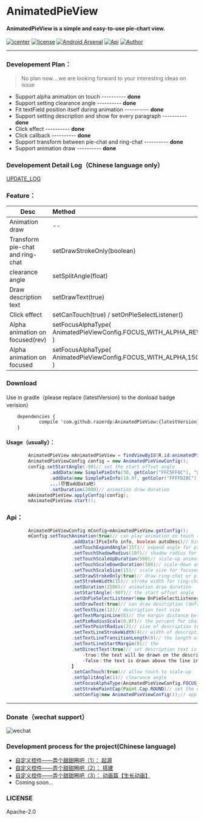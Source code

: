 # AnimatedPieView

#### AnimatedPieView is a simple and easy-to-use pie-chart view.

[![jcenter](https://api.bintray.com/packages/razerdp/maven/AnimatedPieView/images/download.svg)](https://bintray.com/razerdp/maven/AnimatedPieView/_latestVersion)
[![license](https://img.shields.io/badge/license-Apache--2.0-blue.svg)](https://github.com/razerdp/AnimatedPieView/blob/master/LICENSE)
[![Android Arsenal](https://img.shields.io/badge/Android%20Arsenal-AnimatedPieView-brightgreen.svg?style=flat)](https://android-arsenal.com/details/1/6507)
[![Api](https://img.shields.io/badge/Api-14%2B-green.svg)](https://img.shields.io/badge/Api-14%2B-green.svg)
[![Author](https://img.shields.io/badge/Author-razerdp-blue.svg)](https://github.com/razerdp) 

--- 

### Developement Plan：
  > No plan now....we are looking forward to your interesting ideas on issue
  
  - Support alpha animation on touch  ---------- **done**
  - Support setting clearance angle  ---------- **done**
  - Fit textField position itself during animation  ---------- **done**
  - Support setting description and show for every paragraph  ---------- **done**
  - Click effect  ---------- **done**
  - Click callback  ---------- **done**
  - Support transform between pie-chat and ring-chat  ---------- **done**
  - Support animation draw  ---------- **done**

### Developement Detail Log（Chinese language only）

[UPDATE_LOG](https://github.com/razerdp/AnimatedPieView/blob/master/UPDATE_LOG.md)

### Feature：
| Desc        | Method    |  Preview  |
| --------   | :-----   | ---- |
| Animation draw        | --      |   ![pie_animation](https://github.com/razerdp/AnimatedPieView/blob/master/art/pie_animation.gif)    |
| Transform pie-chat and ring-chat        | setDrawStrokeOnly(boolean)      |   ![pie_switch](https://github.com/razerdp/AnimatedPieView/blob/master/art/pie_switch.gif)    |
| clearance angle       | setSplitAngle(float)      |   ![pie_split_angle](https://github.com/razerdp/AnimatedPieView/blob/master/art/pie_split_angle.gif)    |
| Draw description text       | setDrawText(true)      |   ![pie_with_text](https://github.com/razerdp/AnimatedPieView/blob/master/art/pie_with_text.gif)    |
| Click effect       | setCanTouch(true) / setOnPieSelectListener()    |   ![pie_click_effect](https://github.com/razerdp/AnimatedPieView/blob/master/art/pie_click_effect.gif)    |
| Alpha animation on focused(rev)      | setFocusAlphaType(<br>AnimatedPieViewConfig.FOCUS_WITH_ALPHA_REV,150<br>)    |   ![pie_click_with_focus_alpha_type_rev](https://github.com/razerdp/AnimatedPieView/blob/master/art/pie_click_with_focus_alpha_type_rev.gif)    |
| Alpha animation on focused       | setFocusAlphaType(<br>AnimatedPieViewConfig.FOCUS_WITH_ALPHA,150<br>)    |   ![pie_click_with_focus_alpha_type](https://github.com/razerdp/AnimatedPieView/blob/master/art/pie_click_with_focus_alpha_type.gif)    |

### Download

Use in gradle（please replace {latestVersion} to the donload badge verision）
```xml
	dependencies {
	        compile 'com.github.razerdp:AnimatedPieView:{latestVersion}'
	}
```

#### Usage（usually）：

```java
        AnimatedPieView mAnimatedPieView = findViewById(R.id.animatedPieView);
        AnimatedPieViewConfig config = new AnimatedPieViewConfig();
        config.setStartAngle(-90)// set the start offset angle
                .addData(new SimplePieInfo(30, getColor("FFC5FF8C"), "这是第一段"))//bind your data which must implements IPieInfo
                .addData(new SimplePieInfo(18.0f, getColor("FFFFD28C"), "这是第二段"))
                ...(尽管addData吧)
                .setDuration(2000)// animation draw duration
        mAnimatedPieView.applyConfig(config);
        mAnimatedPieView.start();
```

### Api：
```java
        AnimatedPieViewConfig mConfig=mAnimatedPieView.getConfig();
        mConfig.setTouchAnimation(true)// can play animation on touch（default : true）
                        .addData(IPieInfo info, boolean autoDesc)// bind your data which must implements IPieInfo. @params autoDesc：auto fill desc（etc. 3%）
                        .setTouchExpandAngle(15f)// expand angle for pie when touch
                        .setTouchShadowRadius(18f)// shadow radius for pie when touch
                        .setTouchScaleUpDuration(500)// scale-up animation duration for focused paragraph
                        .setTouchScaleDownDuration(500)// scale-down animation duration for focused paragraph
                        .setTouchScaleSize(15)// scale size for focused paragraph,only support for pie-chart
                        .setDrawStrokeOnly(true)// draw ring-chat or pie-chat（default : true）
                        .setStrokeWidth(15)// stroke width for ring-chat
                        .setDuration(2500)// animation draw duration
                        .setStartAngle(-90f)// the start offset angle
                        .setOnPieSelectListener(new OnPieSelectListener<IPieInfo>())//click callback
                        .setDrawText(true)// can draw description (default : true)
                        .setTextSize(12)// description text size
                        .getTextMarginLine(8)// the margin distance between description text and indicating line 
                        .setPieRadiusScale(0.8f)// the percent for chat's radius and the view's size
                        .setTextPointRadius(2)// size of description text indicating line point
                        .setTextLineStrokeWidth(4)// width of description text indicating line
                        .setTextLineTransitionLength(8)// the length of the text indicating line at the corner
                        .setTextLineStartMargin(8)// the 
                        .setDirectText(true)// set description text is unified direction 【
                            -true：the text will be drawn on the description line
                            -false：the text is drawn above the line in the 1, 2 quadrants and below the line in the 3, 4 quadrants
                        】
                        .setCanTouch(true)// allow touch to scale-up
                        .setSplitAngle(1)// clearance angle
                        .setFocusAlphaType(AnimatedPieViewConfig.FOCUS_WITH_ALPHA_REV,150)// alpha animation on focused
                        .setStrokePaintCap(Paint.Cap.ROUND)// set the cap for the paint
                        .setConfig(new AnimatedPieViewConfig());// apply another config to current config（this will override all option,just show this api here,Not necessary to achieve）
```

---

### Donate（wechat support）
![wechat](https://github.com/razerdp/AnimatedPieView/blob/master/art/wechat.jpg)

### Development process for the project(Chinese language)
 - [自定义控件——弄个甜甜圈吧（1）： 起源](http://www.jianshu.com/p/b2a2d82e107e)
 - [自定义控件——弄个甜甜圈吧（2）： 搭建](http://www.jianshu.com/p/562c525ff927)
 - [自定义控件——弄个甜甜圈吧（3）： 动画篇【生长动画】](http://www.jianshu.com/p/f7842a97cb3e)
 - Coming soon...

### LICENSE
Apache-2.0
   
   

   



